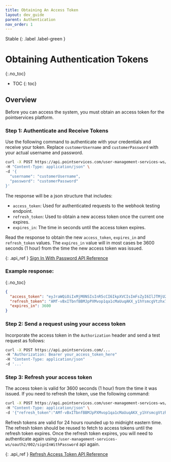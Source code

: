 ```yaml
---
title: Obtaining An Access Token
layout: dev_guide
parent: Authentication
nav_order: 1
---
```


Stable
{: .label .label-green }
# Obtaining Authentication Tokens
{:.no_toc}

* TOC 
{: toc}

## Overview
Before you can access the system, you must obtain an access token for the pointservices platform.


### Step 1: Authenticate and Receive Tokens

Use the following command to authenticate with your credentials and receive your token. Replace `customerUsername` and `customerPassword` with your actual username and password.

```bash
curl -X POST https://api.pointservices.com/user-management-services-ws/oauth2/002/signInWithPassword \
-H "Content-Type: application/json" \
-d '{
  "username": "customerUsername",
  "password": "customerPassword"
}'
```

The response will be a json structure that includes:
- `access_token`: Used for authenticated requests to the webhook testing endpoint.
- `refresh_token`: Used to obtain a new access token once the current one expires.
- `expires_in`: The time in seconds until the access token expires.

Read the response to obtain the new `access_token`, `expires_in` and `refresh_token` values. The `expires_in` value will in most cases be 3600 seconds (1 hour) from the time the new access token was issued.


{: .api_ref }
[Sign In With Password API Reference](/api/authentication/signinwithpassword)

### Example response:
{:.no_toc}

```json
{
  "access_token": "eyJraWQiOiIxMjM0NSIsInR5cCI6IkpXVCIsImFsZyI6IlJTMjU2In0.eyJhdWQiOiJ0ZXN0LXRlbmFudCIsInN1YiI6InhwcHN8MTIyMyIsImVtYWlsX3ZlcmlmaWVkIjp0cnVlLCJ1c2VyX2lkIjoiMTIyMyIsImF1dGhfdGltZSI6MTcwODcxNTYwMiwiaXNzIjoiaHR0cHM6XC9cL3NlY3VyZXRva2VuLmdvb2dsZS5jb21cL3Rlc3QtdGVuYW50IiwiZXhwIjoxNzA4NzE5LCJpYXQiOjE3MDg3MTUsImVtYWlsIjoidGVzdHVzZXJAdGVuYW50LmNvbSJ9.dGVzdA==",
  "refresh_token": "AMf-vBxITbnfBBMJpPXMvop1qa1cMaUuqAKX_y1hYsmcgVtzhx7Al_9mWD",
  "expires_in": 3600
}
```
### Step 2: Send a request using your access token

Incorporate the access token in the `Authorization` header and send a test request as follows:

```bash
curl -X POST https://api.pointservices.com/...
-H "Authorization: Bearer your_access_token_here" 
-H "Content-Type: application/json" 
-d '...'
```

### Step 3: Refresh your access token

The access token is valid for 3600 seconds (1 hour) from the time it was issued. If you need to refresh the token, use the following command:

```bash
curl -X POST https://api.pointservices.com/user-management-services-ws/oauth2/002/refreshIdToken \
-H "Content-Type: application/json" \
-d '{"refresh_token":"AMf-vBxITbnfBBMJpPXMvop1qa1cMaUuqAKX_y1hYsmcgVtzhx7Al_9mWD""}'
```

Refresh tokens are valid for 24 hours rounded up to midnight eastern time. The refresh token should be reused to fetch to access tokens until the refresh token expires. Once the refresh token expires, you will need to authenticate again using `/user-management-services-ws/oauth2/002/signInWithPassword` api again.

{: .api_ref }
[Refresh Access Token API Reference](/api/authentication/refreshidtoken)

